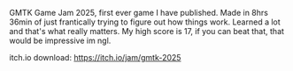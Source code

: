 GMTK Game Jam 2025, first ever game I have published. Made in 8hrs 36min of just frantically trying to figure out how things work. Learned a lot and that's what really matters. My high score is 17, if you can beat that, that would be impressive im ngl.

itch.io download: https://itch.io/jam/gmtk-2025
